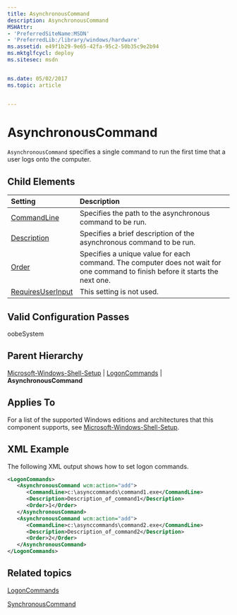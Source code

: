 ```yaml
---
title: AsynchronousCommand
description: AsynchronousCommand
MSHAttr:
- 'PreferredSiteName:MSDN'
- 'PreferredLib:/library/windows/hardware'
ms.assetid: e49f1b29-9e65-42fa-95c2-50b35c9e2b94
ms.mktglfcycl: deploy
ms.sitesec: msdn


ms.date: 05/02/2017
ms.topic: article


---
```

# AsynchronousCommand

`AsynchronousCommand` specifies a single command to run the first time that a user logs onto the computer.

## Child Elements

| Setting                 | Description                                                                           |
|:------------------------|:--------------------------------------------------------------------------------------|
| [CommandLine](microsoft-windows-shell-setup-logoncommands-asynchronouscommand-commandline.md) | Specifies the path to the asynchronous command to be run. |
| [Description](microsoft-windows-shell-setup-logoncommands-asynchronouscommand-description.md) | Specifies a brief description of the asynchronous command to be run. |
| [Order](microsoft-windows-shell-setup-logoncommands-asynchronouscommand-order.md) | Specifies a unique value for each command. The computer does not wait for one command to finish before it starts the next one. |
| [RequiresUserInput](microsoft-windows-shell-setup-logoncommands-asynchronouscommand-requiresuserinput.md) | This setting is not used. |

## Valid Configuration Passes

oobeSystem

## Parent Hierarchy

[Microsoft-Windows-Shell-Setup](microsoft-windows-shell-setup.md) | [LogonCommands](microsoft-windows-shell-setup-logoncommands.md) | **AsynchronousCommand**

## Applies To

For a list of the supported Windows editions and architectures that this component supports, see [Microsoft-Windows-Shell-Setup](microsoft-windows-shell-setup.md).

## XML Example

The following XML output shows how to set logon commands.

```XML
<LogonCommands>
   <AsynchronousCommand wcm:action="add">
      <CommandLine>c:\asynccommands\command1.exe</CommandLine>
      <Description>Description_of_command1</Description>
      <Order>1</Order>
   </AsynchronousCommand>
   <AsynchronousCommand wcm:action="add">
      <CommandLine>c:\asynccommands\command2.exe</CommandLine>
      <Description>Description_of_command2</Description>
      <Order>2</Order>
   </AsynchronousCommand>
</LogonCommands>
```

## Related topics

[LogonCommands](microsoft-windows-shell-setup-logoncommands.md)

[SynchronousCommand](microsoft-windows-shell-setup-firstlogoncommands-synchronouscommand.md)
